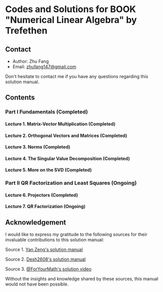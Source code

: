 # Codes and Solutions for BOOK "Numerical Linear Algebra" by Trefethen

## Contact
- Author: Zhu Fang
- Email: zhufang147@gmail.com

Don't hesitate to contact me if you have any questions regarding this solution manual.

## Contents

### Part I Fundamentals (Completed)
#### Lecture 1. Matrix-Vector Multiplication (Completed)
#### Lecture 2. Orthogonal Vectors and Matrices (Completed)
#### Lecture 3. Norms (Completed)
#### Lecture 4. The Singular Value Decomposition (Completed)
#### Lecture 5. More on the SVD (Completed)

### Part II QR Factorization and Least Squares (Ongoing)
#### Lecture 6. Projectors (Completed)
#### Lecture 7. QR Factorization (Ongoing)

## Acknowledgement
I would like to express my gratitude to the following sources for their invaluable contributions to this solution manual:

Source 1. [Yan Zeng's solution manual](https://www.quantsummaries.com/trefethen_bau.pdf)

Source 2. [Desh2608's solution manual](https://github.com/desh2608/numerical-linear-algebra)

Source 3. [@ForYourMath's solution video](https://youtu.be/JiePvWjCGHk)

Without the insights and knowledge shared by these sources, this manual would not have been possible.


